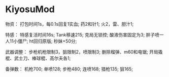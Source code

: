 # KiyosuMod
物资：
打包时间1s，每0.1s回复1实血;
药2和针1;
火2，雷、胆汁1;

特感：
特感复活时间16s;
Tank移速215;
克局无锁控;
酸液伤害固定为3;
胖子喷一人11小僵尸;
ht回归原版;
秒妹+50分;

武器调整：
步枪机枪限制3，狙限制2，喷限制3;
删除榴弹、m60和电锯;
开局撬棍、武士刀、棒球棍、高尔夫各1;

备弹数：
机枪700;
单喷128;
步枪480;
连喷168;
猎枪135;
狙165;
